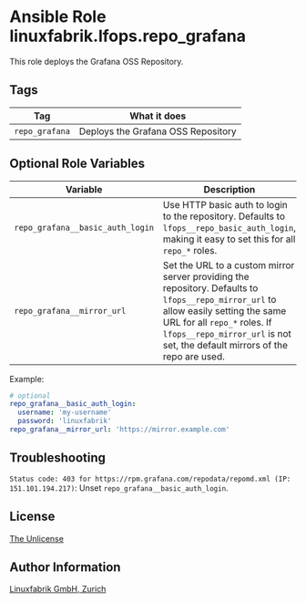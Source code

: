 # Ansible Role linuxfabrik.lfops.repo_grafana

This role deploys the Grafana OSS Repository.


## Tags

| Tag            | What it does                       |
| ---            | ------------                       |
| `repo_grafana` | Deploys the Grafana OSS Repository |


## Optional Role Variables

| Variable | Description | Default Value |
| -------- | ----------- | ------------- |
| `repo_grafana__basic_auth_login` | Use HTTP basic auth to login to the repository. Defaults to `lfops__repo_basic_auth_login`, making it easy to set this for all `repo_*` roles. | `{{ lfops__repo_basic_auth_login \| default("") }}` |
| `repo_grafana__mirror_url` | Set the URL to a custom mirror server providing the repository. Defaults to `lfops__repo_mirror_url` to allow easily setting the same URL for all `repo_*` roles. If `lfops__repo_mirror_url` is not set, the default mirrors of the repo are used. | `'{{ lfops__repo_mirror_url | default("") }}'` |

Example:
```yaml
# optional
repo_grafana__basic_auth_login:
  username: 'my-username'
  password: 'linuxfabrik'
repo_grafana__mirror_url: 'https://mirror.example.com'
```


## Troubleshooting

`Status code: 403 for https://rpm.grafana.com/repodata/repomd.xml (IP: 151.101.194.217)`: Unset `repo_grafana__basic_auth_login`.


## License

[The Unlicense](https://unlicense.org/)


## Author Information

[Linuxfabrik GmbH, Zurich](https://www.linuxfabrik.ch)
